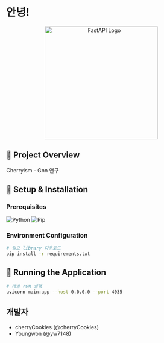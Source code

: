 # 안녕!
<p align="center">
  <img src="https://fastapi.tiangolo.com/img/logo-margin/logo-teal.png" width="300" alt="FastAPI Logo"/>
</p>

## 📘 Project Overview
Cherryism - Gnn 연구

## 🔧 Setup & Installation

### Prerequisites
![Python](https://img.shields.io/badge/Python-3.10+-blue)
![Pip](https://img.shields.io/badge/PIP-24+-red)

### Environment Configuration
```bash
# 필요 library 다운로드
pip install -r requirements.txt
```

## 🚀 Running the Application
```bash
# 개발 서버 실행
uvicorn main:app --host 0.0.0.0 --port 4035
```

## 개발자
- cherryCookies (@cherryCookies)
- Youngwon (@yw7148)